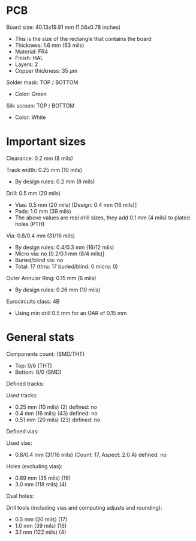 # PCB

Board size: 40.13x19.81 mm (1.58x0.78 inches)

- This is the size of the rectangle that contains the board
- Thickness: 1.6 mm (63 mils)
- Material: FR4
- Finish: HAL
- Layers: 2
- Copper thickness: 35 µm

Solder mask: TOP / BOTTOM

- Color: Green

Silk screen: TOP / BOTTOM

- Color: White


# Important sizes

Clearance: 0.2 mm (8 mils)

Track width: 0.25 mm (10 mils)

- By design rules: 0.2 mm (8 mils)

Drill: 0.5 mm (20 mils)

- Vias: 0.5 mm (20 mils) [Design: 0.4 mm (16 mils)]
- Pads: 1.0 mm (39 mils)
- The above values are real drill sizes, they add 0.1 mm (4 mils) to plated holes (PTH)

Via: 0.8/0.4 mm (31/16 mils)

- By design rules: 0.4/0.3 mm (16/12 mils)
- Micro via: no [0.2/0.1 mm (8/4 mils)]
- Buried/blind via: no
- Total: 17 (thru: 17 buried/blind: 0 micro: 0)

Outer Annular Ring: 0.15 mm (6 mils)

- By design rules: 0.26 mm (10 mils)

Eurocircuits class: 4B
- Using min drill 0.5 mm for an OAR of 0.15 mm


# General stats

Components count: (SMD/THT)

- Top: 0/6 (THT)
- Bottom: 6/0 (SMD)

Defined tracks:


Used tracks:

- 0.25 mm (10 mils) (2) defined: no
- 0.4 mm (16 mils) (43) defined: no
- 0.51 mm (20 mils) (23) defined: no

Defined vias:


Used vias:

- 0.8/0.4 mm (31/16 mils) (Count: 17, Aspect: 2.0 A) defined: no

Holes (excluding vias):

- 0.89 mm (35 mils) (16)
- 3.0 mm (118 mils) (4)

Oval holes:


Drill tools (including vias and computing adjusts and rounding):

- 0.5 mm (20 mils) (17)
- 1.0 mm (39 mils) (16)
- 3.1 mm (122 mils) (4)




